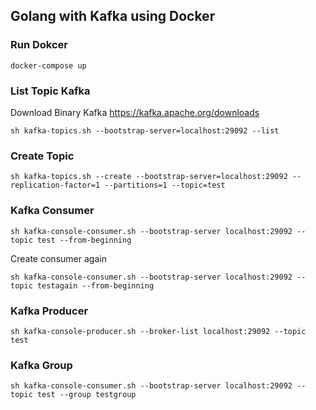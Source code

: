 ## Golang with Kafka using Docker

### Run Dokcer
```
docker-compose up
```

### List Topic Kafka
Download Binary Kafka https://kafka.apache.org/downloads
```
sh kafka-topics.sh --bootstrap-server=localhost:29092 --list
```

### Create Topic
```
sh kafka-topics.sh --create --bootstrap-server=localhost:29092 --replication-factor=1 --partitions=1 --topic=test
```

### Kafka Consumer
```
sh kafka-console-consumer.sh --bootstrap-server localhost:29092 --topic test --from-beginning
```
Create consumer again
```
sh kafka-console-consumer.sh --bootstrap-server localhost:29092 --topic testagain --from-beginning
```

### Kafka Producer
```
sh kafka-console-producer.sh --broker-list localhost:29092 --topic test
```

### Kafka Group
```
sh kafka-console-consumer.sh --bootstrap-server localhost:29092 --topic test --group testgroup
```


